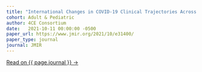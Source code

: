 ```yaml
---
title: "International Changes in COVID-19 Clinical Trajectories Across 315 Hospitals and 6 Countries: a 4CE Consortium Study"
cohort: Adult & Pediatric
author: 4CE Consortium
date:   2021-10-11 00:00:00 -0500
paper_url: https://www.jmir.org/2021/10/e31400/
paper_type: journal
journal: JMIR
---
```




<a href="{{ page.paper_url }}">Read on {{ page.journal }} &rarr;</a>
